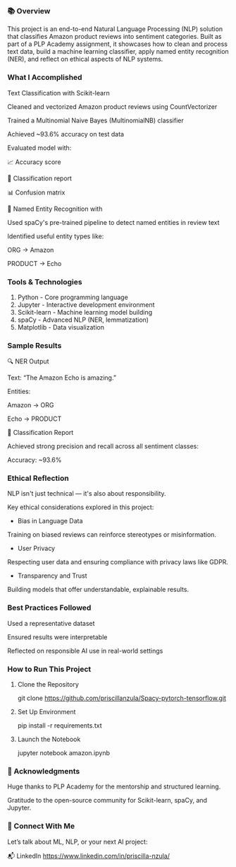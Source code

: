 
### 📚 Overview
This project is an end-to-end Natural Language Processing (NLP) solution that classifies Amazon product reviews into sentiment categories. Built as part of a PLP Academy assignment, it showcases how to clean and process text data, build a machine learning classifier, apply named entity recognition (NER), and reflect on ethical aspects of NLP systems.

###  What I Accomplished

Text Classification with Scikit-learn

Cleaned and vectorized Amazon product reviews using CountVectorizer

Trained a Multinomial Naive Bayes (MultinomialNB) classifier

Achieved ~93.6% accuracy on test data

Evaluated model with:

📈 Accuracy score

🧾 Classification report

📊 Confusion matrix

🧠 Named Entity Recognition with 

Used spaCy's pre-trained pipeline to detect named entities in review text

Identified useful entity types like:

ORG → Amazon

PRODUCT → Echo



### Tools & Technologies

1. Python - Core programming language
2. Jupyter -	Interactive development environment
3. Scikit-learn -	Machine learning model building
4. spaCy	- Advanced NLP (NER, lemmatization)
5. Matplotlib -	Data visualization


### Sample Results

🔍 NER Output

Text: “The Amazon Echo is amazing.”

Entities:

Amazon → ORG

Echo → PRODUCT

🧾 Classification Report

Achieved strong precision and recall across all sentiment classes:

Accuracy: ~93.6%

###  Ethical Reflection

NLP isn't just technical — it's also about responsibility.

Key ethical considerations explored in this project:

- Bias in Language Data
  
Training on biased reviews can reinforce stereotypes or misinformation.

- User Privacy
  
Respecting user data and ensuring compliance with privacy laws like GDPR.

- Transparency and Trust
  
Building models that offer understandable, explainable results.

###  Best Practices Followed

Used a representative dataset

Ensured results were interpretable

Reflected on responsible AI use in real-world settings

 
 ###  How to Run This Project
1. Clone the Repository

   git clone https://github.com/priscillanzula/Spacy-pytorch-tensorflow.git

3. Set Up Environment

   pip install -r requirements.txt

4. Launch the Notebook

   jupyter notebook amazon.ipynb

### 🙌 Acknowledgments
Huge thanks to PLP Academy for the mentorship and structured learning.

Gratitude to the open-source community for Scikit-learn, spaCy, and Jupyter.

### 🔗 Connect With Me

Let’s talk about ML, NLP, or your next AI project:

📬 LinkedIn https://www.linkedin.com/in/priscilla-nzula/
